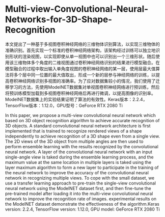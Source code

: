 # Multi-view-Convolutional-Neural-Networks-for-3D-Shape-Recognition
本文提出了一种基于多视图卷积神经网络的三维物体识别算法，以实现三维物体的准确识别。首先实现一个标准的卷积神经网络架构，该架构经过训练可以独立地识别形状的渲染视图，以实现即使从单一视图中也可以识别出一个三维形状。随后使用该三维物体多个角度的二维视图通过卷积神经网络识别的结果进行模型融合。在模型融合的过程中取出输入单角度视图的卷积神经网络的某一层，使用层最大值算法将多个层中同一位置的最大值取出，形成一个新的层参与神经网络的训练，以提高卷积神经网络识别多视图的准确率。为了应对数据集较小的情况，我们使用了迁移学习的方法，先使用ModelNET数据集对单视图卷积神经网络进行预训练，然后将预训练模型加载到多视图卷积神经网络后再进行微调，以提高图像的识别率。ModelNET数据集上的实验结果证明了算法的有效性。Keras版本：2.2.4，TensorFlow版本：1.12.0，GPU型号：GeForce RTX 2080 Ti

In this paper, we propose a multi-view convolutional neural network which based on 3D object recognition algorithm to achieve accurate recognition of 3D objects. A standard convolutional neural network architecture is first implemented that is trained to recognize rendered views of a shape independently to achieve recognition of a 3D shape even from a single view. The 2D views of the 3D object from multiple angles are then used to perform ensemble learning with the results recognized by the convolutional neural network. A layer of the convolutional neural network with an input single-angle view is taked during the ensemble learning process, and the maximum value at the same location in multiple layers is taked using the layer maximum algorithm to form a new layer to participate in the training of the neural network to improve the accuracy of the convolutional neural network in recognizing multiple views. To cope with the small dataset, we use a transfer learning approach to pre-train the single-view convolutional neural network using the ModelNET dataset first, and then fine-tune the pre-trained model after loading it into the multi-view convolutional neural network to improve the recognition rate of images. experimental results on the ModelNET dataset demonstrate the effectiveness of the algorithm.Keras version: 2.2.4, TensorFlow version: 1.12.0, GPU model: GeForce RTX 2080 Ti
